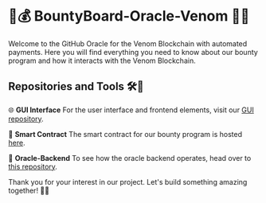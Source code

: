 # 🎯💰 BountyBoard-Oracle-Venom 🐍🔮

Welcome to the GitHub Oracle for the Venom Blockchain with automated payments. Here you will find everything you need to know about our bounty program and how it interacts with the Venom Blockchain.

## Repositories and Tools 🛠️🔗

🌐 **GUI Interface**
For the user interface and frontend elements, visit our [GUI repository](https://github.com/Texaglo-Tech/VENOM_Bounty/).

🔏 **Smart Contract**
The smart contract for our bounty program is hosted [here](https://github.com/crypdoughdoteth/venom-hackathon).

🔮 **Oracle-Backend**
To see how the oracle backend operates, head over to [this repository](https://github.com/protocolwhisper/VenomHackathon-BountyB-Backend).

Thank you for your interest in our project. Let's build something amazing together! 🎉🚀
